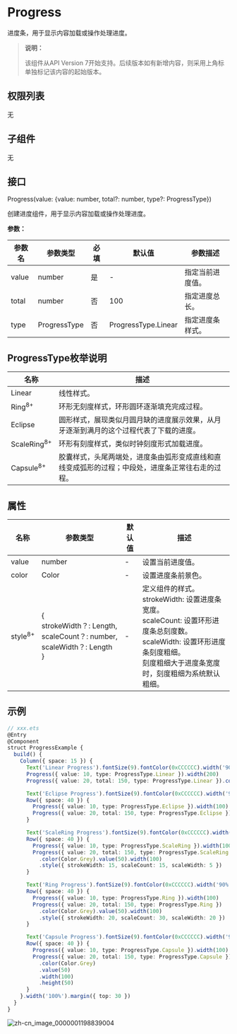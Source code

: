 # Progress

进度条，用于显示内容加载或操作处理进度。

>  **说明：**
>
>  该组件从API Version 7开始支持。后续版本如有新增内容，则采用上角标单独标记该内容的起始版本。


## 权限列表

无


## 子组件

无


## 接口

Progress(value: {value: number, total?: number, type?: ProgressType})

创建进度组件，用于显示内容加载或操作处理进度。

**参数：** 

| 参数名   | 参数类型         | 必填   | 默认值                 | 参数描述     |
| ----- | ------------ | ---- | ------------------- | -------- |
| value | number       | 是    | -                   | 指定当前进度值。 |
| total | number       | 否    | 100                 | 指定进度总长。  |
| type  | ProgressType | 否    | ProgressType.Linear | 指定进度条样式。 |

## ProgressType枚举说明

| 名称                     | 描述                                       |
| ---------------------- | ---------------------------------------- |
| Linear                 | 线性样式。                                    |
| Ring<sup>8+</sup>      | 环形无刻度样式，环形圆环逐渐填充完成过程。                    |
| Eclipse                | 圆形样式，展现类似月圆月缺的进度展示效果，从月牙逐渐到满月的这个过程代表了下载的进度。 |
| ScaleRing<sup>8+</sup> | 环形有刻度样式，类似时钟刻度形式加载进度。                    |
| Capsule<sup>8+</sup>   | 胶囊样式，头尾两端处，进度条由弧形变成直线和直线变成弧形的过程；中段处，进度条正常往右走的过程。 |

## 属性

| 名称                 | 参数类型                                     | 默认值  | 描述                                       |
| ------------------ | ---------------------------------------- | ---- | ---------------------------------------- |
| value              | number                                   | -    | 设置当前进度值。                                 |
| color              | Color                                    | -    | 设置进度条前景色。                                |
| style<sup>8+</sup> | {<br/>strokeWidth？:&nbsp;Length,<br/>scaleCount？:&nbsp;number,<br/>scaleWidth？:&nbsp;Length<br/>} | -    | 定义组件的样式。<br/>strokeWidth:&nbsp;设置进度条宽度。<br/>scaleCount:&nbsp;设置环形进度条总刻度数。<br/>scaleWidth:&nbsp;设置环形进度条刻度粗细。<br/>刻度粗细大于进度条宽度时，刻度粗细为系统默认粗细。 |


## 示例

```ts
// xxx.ets
@Entry
@Component
struct ProgressExample {
  build() {
    Column({ space: 15 }) {
      Text('Linear Progress').fontSize(9).fontColor(0xCCCCCC).width('90%')
      Progress({ value: 10, type: ProgressType.Linear }).width(200)
      Progress({ value: 20, total: 150, type: ProgressType.Linear }).color(Color.Grey).value(50).width(200)

      Text('Eclipse Progress').fontSize(9).fontColor(0xCCCCCC).width('90%')
      Row({ space: 40 }) {
        Progress({ value: 10, type: ProgressType.Eclipse }).width(100)
        Progress({ value: 20, total: 150, type: ProgressType.Eclipse }).color(Color.Grey).value(50).width(100)
      }

      Text('ScaleRing Progress').fontSize(9).fontColor(0xCCCCCC).width('90%')
      Row({ space: 40 }) {
        Progress({ value: 10, type: ProgressType.ScaleRing }).width(100)
        Progress({ value: 20, total: 150, type: ProgressType.ScaleRing })
          .color(Color.Grey).value(50).width(100)
          .style({ strokeWidth: 15, scaleCount: 15, scaleWidth: 5 })
      }

      Text('Ring Progress').fontSize(9).fontColor(0xCCCCCC).width('90%')
      Row({ space: 40 }) {
        Progress({ value: 10, type: ProgressType.Ring }).width(100)
        Progress({ value: 20, total: 150, type: ProgressType.Ring })
          .color(Color.Grey).value(50).width(100)
          .style({ strokeWidth: 20, scaleCount: 30, scaleWidth: 20 })
      }

      Text('Capsule Progress').fontSize(9).fontColor(0xCCCCCC).width('90%')
      Row({ space: 40 }) {
        Progress({ value: 10, type: ProgressType.Capsule }).width(100).height(50)
        Progress({ value: 20, total: 150, type: ProgressType.Capsule })
          .color(Color.Grey)
          .value(50)
          .width(100)
          .height(50)
      }
    }.width('100%').margin({ top: 30 })
  }
}
```

![zh-cn_image_0000001198839004](figures/zh-cn_image_0000001198839004.gif)
